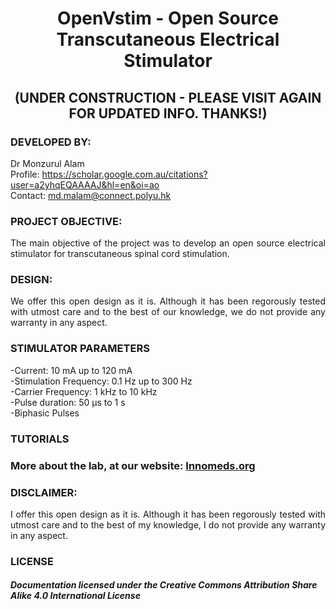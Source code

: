 # <P align="center"> OpenVstim - Open Source Transcutaneous Electrical Stimulator 

## <P align="center"> (UNDER CONSTRUCTION - PLEASE VISIT AGAIN FOR UPDATED INFO. THANKS!)
 
### DEVELOPED BY:
Dr Monzurul Alam <br/>
Profile: https://scholar.google.com.au/citations?user=a2yhqEQAAAAJ&hl=en&oi=ao <br/>
Contact: md.malam@connect.polyu.hk <br/>

### PROJECT OBJECTIVE:
<P align="justify"> The main objective of the project was to develop an open source electrical stimulator for transcutaneous spinal cord stimulation.

### DESIGN:
<P align="justify"> We offer this open design as it is. Although it has been regorously tested with utmost care and to the best of our knowledge, we do not provide any warranty in any aspect.

### STIMULATOR PARAMETERS
-Current: 10 mA up to 120 mA <br/>
-Stimulation Frequency: 0.1 Hz up to 300 Hz <br/>
-Carrier Frequency: 1 kHz to 10 kHz <br/>
-Pulse duration: 50 µs to 1 s <br/>
-Biphasic Pulses <br/>

### TUTORIALS

### More about the lab, at our website: [Innomeds.org](https://innomeds.org/)

### DISCLAIMER:
<P align="justify"> I offer this open design as it is. Although it has been regorously tested with utmost care and to the best of my knowledge, I do not provide any warranty in any aspect.

### LICENSE
##### Documentation licensed under the Creative Commons Attribution Share Alike 4.0 International License
